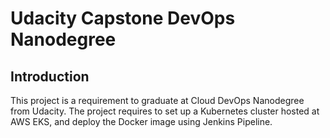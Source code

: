 # Udacity Capstone DevOps Nanodegree

## Introduction

This project is a requirement to graduate at Cloud DevOps Nanodegree from Udacity. The project requires to set up a Kubernetes cluster hosted at AWS EKS, and deploy the Docker image using Jenkins Pipeline.
